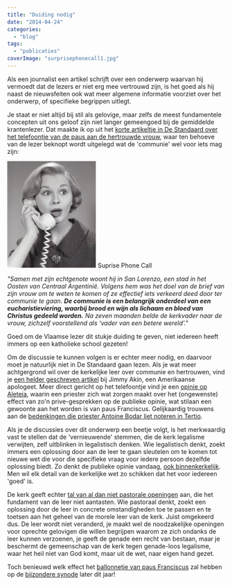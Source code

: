 ```yaml
---
title: "Duiding nodig"
date: "2014-04-24"
categories: 
  - "blog"
tags: 
  - "publicaties"
coverImage: "surprisephonecall1.jpg"
---
```


Als een journalist een artikel schrijft over een onderwerp waarvan hij vermoedt dat de lezers er niet erg mee vertrouwd zijn, is het goed als hij naast de nieuwsfeiten ook wat meer algemene informatie voorziet over het onderwerp, of specifieke begrippen uitlegt.

Je staat er niet altijd bij stil als gelovige, maar zelfs de meest fundamentele concepten uit ons geloof zijn niet langer gemeengoed bij de gemiddelde krantenlezer. Dat maakte ik op uit het [korte artikeltje in De Standaard over het telefoontje van de paus aan de hertrouwde vrouw](http://www.standaard.be/cnt/dmf20140423_01078193), waar ten behoeve van de lezer beknopt wordt uitgelegd wat de 'communie' wel voor iets mag zijn:

![Suprise Phone Call](images/surprisephonecall1.jpg) Suprise Phone Call

_"Samen met zijn echtgenote woont hij in San Lorenzo, een stad in het Oosten van Centraal Argentinië. Volgens hem was het doel van de brief van zijn vrouw om te weten te komen of ze effectief iets verkeerd deed door ter communie te gaan._ **_De communie is een belangrijk onderdeel van een eucharistieviering, waarbij brood en wijn als lichaam en bloed van Christus gedeeld worden._** _Na zeven maanden belde de kerkvader naar de vrouw, zichzelf voorstellend als ‘vader van een betere wereld’."_

Goed om de Vlaamse lezer dit stukje duiding te geven, niet iedereen heeft immers op een katholieke school gezeten!

Om de discussie te kunnen volgen is er echter meer nodig, en daarvoor moet je natuurlijk niet in De Standaard gaan lezen. Als je wat meer achtgergrond wil over de kerkelijke leer over communie en hertrouwen, vind je [een helder geschreven artikel](http://www.ncregister.com/blog/jimmy-akin/is-pope-francis-going-to-let-the-divorced-and-remarried-receive-communion) bij Jimmy Akin, een Amerikaanse apologeet. Meer direct gericht op het telefoontje vind je een [opinie op Aleteia](http://aleteia.org/2014/04/24/did-pope-francis-just-endorse-communion-for-the-divorced-and-remarried/), waarin een priester zich wat zorgen maakt over het (ongewenste) effect van zo'n prive-gesprekken op de publieke opinie, wat stilaan een gewoonte aan het worden is van paus Franciscus. Gelijkaardig trouwens aan de [bedenkingen die priester Antoine Bodar liet noteren in Tertio](http://www.tertio.be/sitepages/index.php?page=archief&id=3802).

Als je de discussies over dit onderwerp een beetje volgt, is het merkwaardig vast te stellen dat de 'vernieuwende' stemmen, die de kerk legalisme verwijten, zelf uitblinken in legalistisch denken. Wie legalistisch denkt, zoekt immers een oplossing door aan de leer te gaan sleutelen om te komen tot nieuwe wet die voor die specifieke vraag voor iedere persoon dezelfde oplossing biedt. Zo denkt de publieke opinie vandaag, [ook binnenkerkelijk](http://theo.kuleuven.be/enquete-geloof-gezin/tertio-730.pdf). Men wil elk detail van de kerkelijke wet zo schikken dat het voor iedereen 'goed' is.

De kerk geeft echter [tal van al dan niet pastorale openingen](http://aleteia.org/2014/04/24/did-pope-francis-just-endorse-communion-for-the-divorced-and-remarried/) aan, die het fundament van de leer niet aantasten. Wie pastoraal denkt, zoekt een oplossing door de leer in concrete omstandigheden toe te passen en te toetsen aan het geheel van de morele leer van de kerk. Juist omgekeerd dus. De leer wordt niet veranderd, je maakt wel de noodzakelijke openingen voor oprechte gelovigen die willen begrijpen waarom ze zich ondanks de leer kunnen verzoenen, je geeft de genade een recht van bestaan, maar je beschermt de gemeenschap van de kerk tegen genade-loos legalisme, waar het heil niet van God komt, maar uit de wet, naar eigen hand gezet.

Toch benieuwd welk effect het [ballonnetje van paus Franciscus](http://broodjepaap.nl/2014/04/24/breaking-paus-strooit-met-hosties/) zal hebben op de [bijzondere synode](http://www.familiam.org/) later dit jaar!
